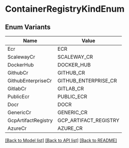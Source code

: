 # ContainerRegistryKindEnum

## Enum Variants

| Name | Value |
|---- | -----|
| Ecr | ECR |
| ScalewayCr | SCALEWAY_CR |
| DockerHub | DOCKER_HUB |
| GithubCr | GITHUB_CR |
| GithubEnterpriseCr | GITHUB_ENTERPRISE_CR |
| GitlabCr | GITLAB_CR |
| PublicEcr | PUBLIC_ECR |
| Docr | DOCR |
| GenericCr | GENERIC_CR |
| GcpArtifactRegistry | GCP_ARTIFACT_REGISTRY |
| AzureCr | AZURE_CR |


[[Back to Model list]](../README.md#documentation-for-models) [[Back to API list]](../README.md#documentation-for-api-endpoints) [[Back to README]](../README.md)


